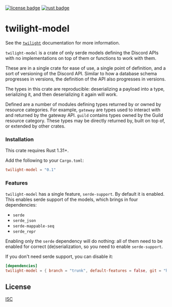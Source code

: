 <!-- cargo-sync-readme start -->

[![license badge][]][license link] [![rust badge]][rust link]

# twilight-model

See the [`twilight`] documentation for more information.

`twilight-model` is a crate of only serde models defining the Discord APIs with
no implementations on top of them or functions to work with them.

These are in a single crate for ease of use, a single point of definition,
and a sort of versioning of the Discord API. Similar to how a database
schema progresses in versions, the definition of the API also progresses in
versions.

The types in this crate are reproducible: deserializing a payload into a
type, serializing it, and then deserializing it again will work.

Defined are a number of modules defining types returned by or owned by
resource categories. For example, `gateway` are types used to interact with
and returned by the gateway API. `guild` contains types owned by the Guild
resource category. These types may be directly returned by, built on top of,
or extended by other crates.

### Installation

This crate requires Rust 1.31+.

Add the following to your `Cargo.toml`:

```toml
twilight-model = "0.1"
```

### Features

`twilight-model` has a single feature, `serde-support`. By default it is enabled.
This enables serde support of the models, which brings in four dependencies:

- `serde`
- `serde_json`
- `serde-mappable-seq`
- `serde_repr`

Enabling only the `serde` dependency will do nothing: all of them need to be
enabled for correct (de)serialization, so you need to enable
`serde-support`.

If you don't need serde support, you can disable it:

```toml
[dependencies]
twilight-model = { branch = "trunk", default-features = false, git = "https://github.com/twilight-rs/twilight" }
```

## License

[ISC][LICENSE.md]

[LICENSE.md]: https://github.com/twilight-rs/twilight/blob/master/LICENSE.md
[`twilight`]: https://docs.rs/twilight
[license badge]: https://img.shields.io/badge/license-ISC-blue.svg?style=flat-square
[license link]: https://opensource.org/licenses/ISC
[rust badge]: https://img.shields.io/badge/rust-1.31+-93450a.svg?style=flat-square
[rust link]: https://blog.rust-lang.org/2018/12/06/Rust-1.31-and-rust-2018.html

<!-- cargo-sync-readme end -->
